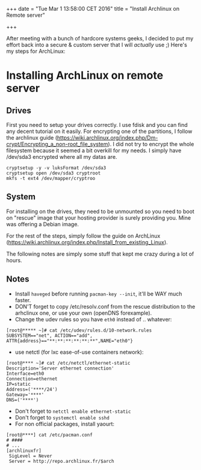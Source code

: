 +++
date = "Tue Mar  1 13:58:00 CET 2016"
title = "Install Archlinux on Remote server"

+++

After meeting with a bunch of hardcore systems geeks, I decided to put my effort
back into a secure & custom server that I will *actually* use ;)
 Here's my steps for ArchLinux:

# Installing ArchLinux on remote server #

## Drives ##
First you need to setup your drives correctly. I use fdisk and you can find
any decent tutorial on it easily.
For encrypting one of the partitions, I follow the archlinux guide
(https://wiki.archlinux.org/index.php/Dm-crypt/Encrypting_a_non-root_file_system).
I did not try to encrypt the whole filesystem because it seemed a bit overkill
for my needs. I simply have /dev/sda3 encrypted where all my datas are.

```
cryptsetup -y -v luksFormat /dev/sda3
cryptsetup open /dev/sda3 cryptroot
mkfs -t ext4 /dev/mapper/cryptroo
```

## System ##

For installing on the drives, they need to be unmounted so you need to boot on
"rescue" image that your hosting provider is surely providing you. Mine was
offering a Debian image.

For the rest of the steps, simply follow the guide on ArchLinux
(https://wiki.archlinux.org/index.php/Install_from_existing_Linux).

The following notes are simply some stuff that kept me crazy during a lot of
hours.

## Notes ##

* Install `haveged` before running `pacman-key --init`, it'll be WAY much
  faster.
* DON'T forget to copy /etc/resolv.conf from the rescue distribution to the
  arhclinux one, or use your own (openDNS forexample).
* Change the udev rules so you have `eth0` instead of .. whatever:
```
[root@***** ~]# cat /etc/udev/rules.d/10-network.rules
SUBSYSTEM=="net", ACTION=="add", ATTR{address}=="**:**:**:**:**:**",NAME="eth0"}
```
* use netctl (for lxc ease-of-use containers network):
```
[root@**** ~]# cat /etc/netctl/ethernet-static
Description='Server ethernet connection'
Interface=eth0
Connection=ethernet
IP=static
Address=('****/24')
Gateway='****'
DNS=('****')
```
* Don't forget to `netctl enable ethernet-static`
* Don't forget to `systemctl enable sshd`
* For non official packages, install yaourt:
```
[root@****] cat /etc/pacman.conf
# ####
# ...
[archlinuxfr]
 SigLevel = Never
 Server = http://repo.archlinux.fr/$arch
```

